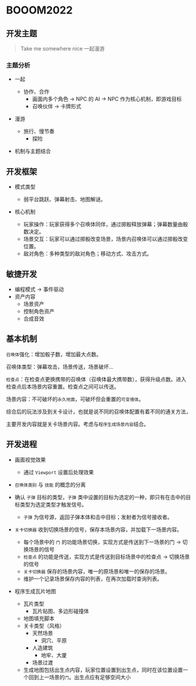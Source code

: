 # BOOOM2022

## 开发主题

> Take me somewhere nice 一起漫游

### 主题分析

-   一起

    -   协作、合作
        -   画面内多个角色 -> NPC 的 AI -> NPC 作为核心机制，即游戏目标
        -   召唤伙伴 -> 卡牌形式

-   漫游

    -   旅行、慢节奏
        -   探险

-   机制与主题结合

## 开发框架

-   模式类型

    -   弱平台跳跃、弹幕射击、地图解谜。

-   核心机制
    -   玩家操作：玩家获得多个召唤体同伴，通过掷骰释放弹幕；弹幕数量由骰数决定。
    -   场景交互：玩家可以通过掷骰改变场景，场景内召唤体可以通过掷骰改变位置。
    -   敌对角色：多种类型的敌对角色；移动方式、攻击方式。

## 敏捷开发

-   编程模式 -> 事件驱动
-   资产内容
    -   场景资产
    -   控制角色资产
    -   合成音效

## 基本机制

`召唤体`强化：增加骰子数，增加最大点数。

召唤体类型：弹幕攻击，场景传送，场景破坏...

`检查点`：在检查点更换携带的召唤体（召唤体最大携带数），获得升级点数。进入检查点后本场景内容重置。检查点之间可以传送。

场景内容：不可破坏的`永久地面`，可破坏但会重置的`可变墙体`。

综合后的玩法涉及到关卡设计，也就是说不同的召唤体配置有着不同的通关方法，

主要开发内容就是关卡场景内容。考虑与`程序生成场景内容`结合。

## 开发进程

-   画面视觉效果

    -   通过 `Viewport` 设置后处理效果

-   `召唤体类别` 与 `技能` 的概念的分离

-   确认 `子弹` 目标的类型，`子弹` 类中设置的目标为选定的一种，即只有在击中的目标类型为选定类型才触发信号。

    -   `子弹` 为信号源，返回子弹本体和击中目标；发射者为信号接收者。

-   `关卡切换器` 收到切换场景的信号，保存本场景内容，并加载下一场景内容。
    -   每个场景中的 `门` 的功能场景切换，实现方式是传送到下一场景的门 -> 切换场景的信号
    -   `检查点` 的功能是传送，实现方式是传送到目标场景中的检查点 -> 切换场景的信号
    -   `关卡切换器` 保存的场景内容，唯一的原场景和唯一的保存的场景。
    -   维护一个记录场景保存内容的列表，在再次加载时查询列表。

*   程序生成瓦片地图
    -   瓦片类型
        -   瓦片贴图、多边形碰撞体
    -   地图填充脚本
    -   关卡类型（风格）
        -   天然场景
            -   洞穴、平原
        -   人造建筑
            -   地牢、大厦
        -   场景过渡

    + 生成地图包括出生点内容，玩家位置设置到出生点，同时在该位置设置一个回到上一场景的`门`。出生点应有足够空间大小

